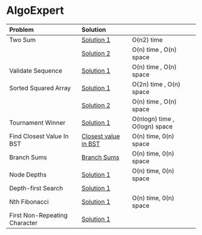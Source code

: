 # AlgoExpert


| Problem                       | Solution                                         |                               |
|:------------------------------|:-------------------------------------------------|:------------------------------|
| Two Sum                       | [Solution 1 ](twoNumberSum.js)                   | O(n2) time                    |
|                               | [Solution 2 ](twoNumberSum2.js)                  | O(n) time , O(n) space        |
| Validate Sequence             | [Solution 1](validateSubsequence.js)             | O(n) time , O(n) space        |
| Sorted Squared Array          | [Solution 1](sortedSquaredArray.js)              | O(2n) time , O(n) space       |
|                               | [Solution 2](sortedSquaredArray2.js)             | O(n) time , O(n) space        |
| Tournament Winner             | [Solution 1](tournamentWinner.js)                | O(nlogn) time , O(logn) space |
| Find Closest Value In BST     | [Closest value in BST](findClosestValueInBst.js) | O(n) time, 0(n) space         |
| Branch Sums                   | [Branch Sums](branchSum.js)                      | O(n) time, 0(n) space         |
| Node Depths                   | [Solution 1](nodeDepths.js)                      | O(n) time, 0(n) space         |
| Depth-first Search            | [Solution 1](depthFirstSearch.js)                |                               |
| Nth Fibonacci                 | [Solution 1](NthFibonacci.js)                    | O(n) time, 0(n) space         |
| First Non-Repeating Character | [Solution 1](firstNonRepeatingCharacter.js)      |                               |

